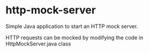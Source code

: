 # http-mock-server
Simple Java application to start an HTTP mock server.

HTTP requests can be mocked by modifying the code in HttpMockServer.java class
